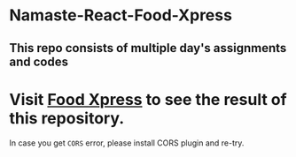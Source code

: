 # Namaste-React-Food-Xpress

## This repo consists of multiple day's assignments and codes

# Visit [Food Xpress](https://roaring-tanuki-082670.netlify.app/) to see the result of this repository.

In case you get `CORS` error, please install CORS plugin and re-try.
